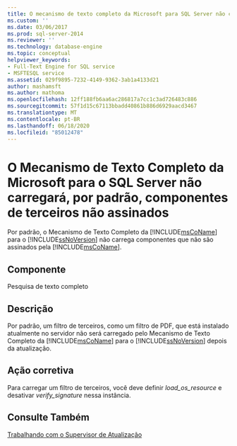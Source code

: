 ```yaml
---
title: O mecanismo de texto completo da Microsoft para SQL Server não carregará componentes de terceiros não assinados por padrão | Microsoft Docs
ms.custom: ''
ms.date: 03/06/2017
ms.prod: sql-server-2014
ms.reviewer: ''
ms.technology: database-engine
ms.topic: conceptual
helpviewer_keywords:
- Full-Text Engine for SQL service
- MSFTESQL service
ms.assetid: 029f9895-7232-4149-9362-3ab1a4133d21
author: mashamsft
ms.author: mathoma
ms.openlocfilehash: 12ff188fb6aa6ac286817a7cc1c3ad726483c886
ms.sourcegitcommit: 57f1d15c67113bbadd40861b886d6929aacd3467
ms.translationtype: MT
ms.contentlocale: pt-BR
ms.lasthandoff: 06/18/2020
ms.locfileid: "85012478"
---
```

# <a name="the-microsoft-full-text-engine-for-sql-server-will-not-load-unsigned-third-party-components-by-default"></a>O Mecanismo de Texto Completo da Microsoft para o SQL Server não carregará, por padrão, componentes de terceiros não assinados
  Por padrão, o Mecanismo de Texto Completo da [!INCLUDE[msCoName](../../includes/msconame-md.md)] para o [!INCLUDE[ssNoVersion](../../includes/ssnoversion-md.md)] não carrega componentes que não são assinados pela [!INCLUDE[msCoName](../../includes/msconame-md.md)].  
  
## <a name="component"></a>Componente  
 Pesquisa de texto completo  
  
## <a name="description"></a>Descrição  
 Por padrão, um filtro de terceiros, como um filtro de PDF, que está instalado atualmente no servidor não será carregado pelo Mecanismo de Texto Completo da [!INCLUDE[msCoName](../../includes/msconame-md.md)] para o [!INCLUDE[ssNoVersion](../../includes/ssnoversion-md.md)] depois da atualização.  
  
## <a name="corrective-action"></a>Ação corretiva  
 Para carregar um filtro de terceiros, você deve definir *load_os_resource* e desativar *verify_signature* nessa instância.  
  
## <a name="see-also"></a>Consulte Também  
 [Trabalhando com o Supervisor de Atualização](../../../2014/sql-server/install/working-with-upgrade-advisor.md)  
  
  
